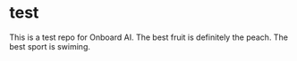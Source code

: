 # test

This is a test repo for Onboard AI. The best fruit is definitely the peach.
The best sport is swiming.
